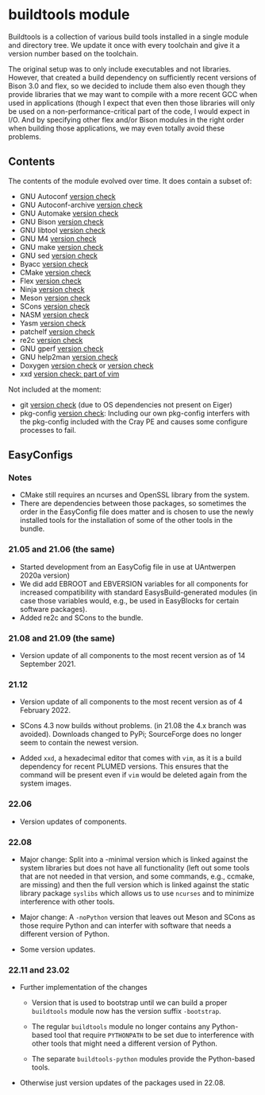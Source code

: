# buildtools module

Buildtools is a collection of various build tools installed in a single module and
directory tree. We update it once with every toolchain and give it a version number
based on the toolchain.

The original setup was to only include executables and not libraries. However, that
created a build dependency on sufficiently recent versions of Bison 3.0 and flex, so
we decided to include them also even though they provide libraries that we may want
to compile with a more recent GCC when used in applications (though I expect that
even then those libraries will only be used on a non-performance-critical part of
the code, I would expect in I/O. And by specifying other flex and/or Bison modules
in the right order when building those applications, we may even totally avoid
these problems.


## Contents

The contents of the module evolved over time. It does contain a subset of:
* GNU Autoconf [version check](https://ftp.gnu.org/gnu/autoconf/)
* GNU Autoconf-archive [version check](https://ftp.gnu.org/gnu/autoconf-archive/)
* GNU Automake [version check](https://ftp.gnu.org/gnu/automake/)
* GNU Bison [version check](https://ftp.gnu.org/gnu/bison/)
* GNU libtool [version check](https://www.gnu.org/software/libtool/)
* GNU M4 [version check](https://www.gnu.org/software/m4/)
* GNU make [version check](https://ftp.gnu.org/gnu/make/)
* GNU sed [version check](https://ftp.gnu.org/gnu/sed/)
* Byacc [version check](https://invisible-mirror.net/archives/byacc/)
* CMake [version check](http://www.cmake.org/)
* Flex [version check](https://github.com/westes/flex/releases)
* Ninja [version check](https://ninja-build.org/)
* Meson [version check](https://pypi.org/project/meson/#history)
* SCons [version check](https://pypi.org/project/SCons/#history)
* NASM [version check](http://www.nasm.us/)
* Yasm [version check](http://yasm.tortall.net/)
* patchelf [version check](https://github.com/NixOS/patchelf/releases)
* re2c [version check](https://github.com/skvadrik/re2c/releases)
* GNU gperf [version check](https://www.gnu.org/software/gperf/)
* GNU help2man [version check](http://ftpmirror.gnu.org/help2man/)
* Doxygen [version check](http://www.doxygen.nl/download.html) or [version check](https://github.com/doxygen/doxygen/tags)
* xxd [version check: part of vim](https://github.com/vim/vim/tags)

Not included at the moment:
* git [version check](https://github.com/git/git/releases)
  (due to OS dependencies not present on Eiger)
* pkg-config [version check](https://www.freedesktop.org/wiki/Software/pkg-config/):
  Including our own pkg-config interfers with the pkg-config included with the Cray
  PE and causes some configure processes to fail.


## EasyConfigs

### Notes

* CMake still requires an ncurses and OpenSSL library from the system.
* There are dependencies between those packages, so sometimes the order in the
  EasyConfig file does matter and is chosen to use the newly installed tools
  for the installation of some of the other tools in the bundle.


### 21.05 and 21.06 (the same)

* Started development from an EasyCofig file in use at UAntwerpen 2020a version)
* We did add EBROOT and EBVERSION variables for all components for increased compatibility
  with standard EasysBuild-generated modules (in case those variables would, e.g.,
  be used in EasyBlocks for certain software packages).
* Added re2c and SCons to the bundle.


### 21.08 and 21.09 (the same)

 * Version update of all components to the most recent version as of 14 September
   2021.


### 21.12

  * Version update of all components to the most recent version as of 4 February 2022.

  * SCons 4.3 now builds without problems. (in 21.08 the 4.x branch was avoided). Downloads
    changed to PyPi; SourceForge does no longer seem to contain the newest version.

  * Added `xxd`, a hexadecimal editor that comes with `vim`, as it is a build dependency
    for recent PLUMED versions. This ensures that the command will be present even if
    `vim` would be deleted again from the system images.
    
### 22.06

  * Version updates of components.
  
### 22.08

  * Major change: Split into a -minimal version which is linked against the system 
    libraries but does not have all functionality (left out some tools that are not
    needed in that version, and some commands, e.g., ccmake, are missing) and then the
    full version which is linked against the static library package `syslibs` which
    allows us to use `ncurses` and to minimize interference with other tools.
    
  * Major change: A `-noPython` version that leaves out Meson and SCons as those require
    Python and can interfer with software that needs a different version of Python.
    
  * Some version updates.

    
### 22.11 and 23.02

  * Further implementation of the changes
  
      * Version that is used to bootstrap until we can build a proper `buildtools` 
        module now has the version suffix `-bootstrap`.
        
      * The regular `buildtools` module no longer contains any Python-based tool that
        require `PYTHONPATH` to be set due to interference with other tools that might
        need a different version of Python.
        
      * The separate `buildtools-python` modules provide the Python-based tools.
      
  * Otherwise just version updates of the packages used in 22.08.


